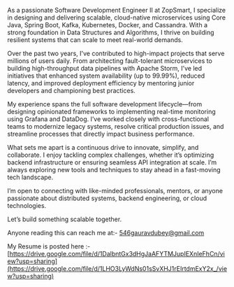 As a passionate Software Development Engineer II at ZopSmart, I specialize in designing and delivering scalable, cloud-native microservices using Core Java, Spring Boot, Kafka, Kubernetes, Docker, and Cassandra. With a strong foundation in Data Structures and Algorithms, I thrive on building resilient systems that can scale to meet real-world demands.

Over the past two years, I've contributed to high-impact projects that serve millions of users daily. From architecting fault-tolerant microservices to building high-throughput data pipelines with Apache Storm, I’ve led initiatives that enhanced system availability (up to 99.99%), reduced latency, and improved deployment efficiency by mentoring junior developers and championing best practices.

My experience spans the full software development lifecycle—from designing opinionated frameworks to implementing real-time monitoring using Grafana and DataDog. I’ve worked closely with cross-functional teams to modernize legacy systems, resolve critical production issues, and streamline processes that directly impact business performance.

What sets me apart is a continuous drive to innovate, simplify, and collaborate. I enjoy tackling complex challenges, whether it’s optimizing backend infrastructure or ensuring seamless API integration at scale. I’m always exploring new tools and techniques to stay ahead in a fast-moving tech landscape.

I’m open to connecting with like-minded professionals, mentors, or anyone passionate about distributed systems, backend engineering, or cloud technologies.

Let’s build something scalable together.

Anyone reading this can reach me at:- 546gauravdubey@gmail.com


My Resume is posted here :- [https://drive.google.com/file/d/1DalbntGx3dHgJaAFYTMJupIEXnIeFhCn/view?usp=sharing](https://drive.google.com/file/d/1LHO3LyWdNs01sSvXHJ1rEIrtdmExY2x_/view?usp=sharing)


<!---
gauravdubey110/gauravdubey110 is a ✨ special ✨ repository because its `README.md` (this file) appears on your GitHub profile.
You can click the Preview link to take a look at your changes.
--->
